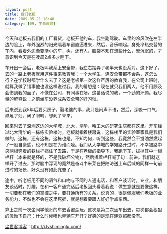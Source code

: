 ```yaml
---
layout: post
title: 我们老板
date: 2009-05-21 18:40
category: [09, 生命痕迹]
---
```

今天和老板去我们的工厂看货，老板开他的车，我坐副驾驶。车里的冷风吹在左半边的脸上，车外强烈的阳光隔着车窗直逼进来，然后，音乐响起。身处冷热交替的车内，看着外边渐变渐小的车，树，还有人，脑袋不知在想些什么，晕沉沉的，才意识到今天是在凌晨2点多才睡下。

车开出一会后，老板叫我系上安全带，我左右摆弄了老半天也没系对。这下好了，去的一路上老板就用这件事来教育我：一个大学生，连安全带都不会系，这怎么行？在学校时都学什么去了？这是老板第一次这样严厉的教育我，在公司上班时，就算我做了错事他也没这样说过我。我的猜想是：现在就只我们两人，他不用顾及会伤到我的面子，不像在公司，有同事在场。这番话说的我，一个劲的汗颜。我尽量的解释说：之前坐车没养成系安全带的好习惯。

后来说到我5年后要买房子，娶老婆的事，我只是闷声不语，然后，深吸一口气，鼓足了劲，闭了眼睛，想到了未来。

回来时去了深圳这边的大学城，北大，清华，哈工大的研究生院都在这里。开车经过北大清华的一栋栋实验楼时，老板就指着楼房说：这栋楼里的实验室家具是我们做的，这栋，还有这栋，这栋也是。不知为何，听到这些，我竟然会不觉油然燃起了一股自豪感，也不知是在为谁而嚎。我们从大学城的学宛路开过时，不幸被路中央两根竖着的铁栏杆挡住了去路，于是在老板的指导下，我跑下车，拔掉其中一根栏杆（本来就是坏的，不是我破坏公物），然后挥着栏杆喊了句：前进。我们就这样开了过去，那时脑中浮现的竟然是奋斗中米莱在把陆涛送上车后喊的同样一句前进时的场景，好久没有如此亢奋了。

途中，听老板用不同的语气和口吻与不同的人通电话，和客户谈话时，专业，和朋友谈话时，打趣。在和一客户通完话后老板回头看着我说：做生意就是要像这样，一切要都在我们的掌控之中，要打通所有的关系。说真的，很是佩服我们老板的业务能力，不然也不会在这里死捱，就是想着要跟人好好学点东西。

算上之前一次坐同学他哥的车去香蜜湖玩，这次是第二次坐车出去，每次都会狠狠的激励下自己：什么时候咱也弄辆车开开？好笑的是现在连驾照都没有。

<a href="http://i.lvshiminglu.com/">尘世客博客</a>：<a href="http://i.lvshiminglu.com/">http://i.lvshiminglu.com/</a>

